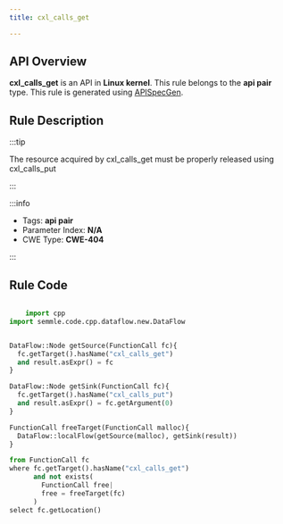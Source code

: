 ```yaml
---
title: cxl_calls_get

---
```



## API Overview
**cxl_calls_get** is an API in **Linux kernel**. This rule belongs to the **api pair** type. This rule is generated using [APISpecGen](../../tools/APISpecGen).
## Rule Description

:::tip

The resource acquired by cxl_calls_get must be properly released using cxl_calls_put

:::

:::info

- Tags: **api pair**
- Parameter Index: **N/A**
- CWE Type: **CWE-404**

:::

## Rule Code
```python

    import cpp
import semmle.code.cpp.dataflow.new.DataFlow


DataFlow::Node getSource(FunctionCall fc){
  fc.getTarget().hasName("cxl_calls_get")
  and result.asExpr() = fc
}

DataFlow::Node getSink(FunctionCall fc){
  fc.getTarget().hasName("cxl_calls_put")
  and result.asExpr() = fc.getArgument(0)
}

FunctionCall freeTarget(FunctionCall malloc){
  DataFlow::localFlow(getSource(malloc), getSink(result))
}

from FunctionCall fc
where fc.getTarget().hasName("cxl_calls_get")
      and not exists(
        FunctionCall free| 
        free = freeTarget(fc)
      )
select fc.getLocation()

    
```